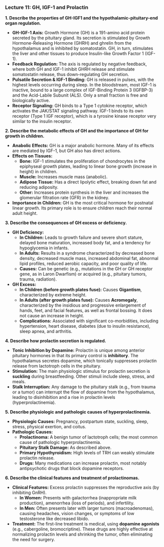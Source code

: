 ### Lecture 11: GH, IGF-1 and Prolactin

**1. Describe the properties of GH-IGF1 and the hypothalamic-pituitary-end organ regulation.**

*   **GH-IGF-1 Axis:** Growth Hormone (GH) is a 191-amino acid protein secreted by the pituitary gland. Its secretion is stimulated by Growth Hormone-Releasing Hormone (GHRH) and ghrelin from the hypothalamus and is inhibited by somatostatin. GH, in turn, stimulates the liver and other tissues to produce Insulin-like Growth Factor 1 (IGF-1).
*   **Feedback Regulation:** The axis is regulated by negative feedback, where both GH and IGF-1 inhibit GHRH release and stimulate somatostatin release, thus down-regulating GH secretion.
*   **Pulsatile Secretion & IGF-1 Binding:** GH is released in pulses, with the highest levels occurring during sleep. In the bloodstream, most IGF-1 is inactive, bound to a large complex of IGF-Binding Protein 3 (IGFBP-3) and the Acid-Labile Subunit (ALS). Only a small fraction is free and biologically active.
*   **Receptor Signaling:** GH binds to a Type 1 cytokine receptor, which activates the JAK/STAT signaling pathway. IGF-1 binds to its own receptor (Type 1 IGF receptor), which is a tyrosine kinase receptor very similar to the insulin receptor.

**2. Describe the metabolic effects of GH and the importance of GH for growth in children.**

*   **Anabolic Effects:** GH is a major anabolic hormone. Many of its effects are mediated by IGF-1, but GH also has direct actions.
*   **Effects on Tissues:**
    *   **Bone:** IGF-1 stimulates the proliferation of chondrocytes in the epiphyseal growth plates, leading to linear bone growth (increase in height) in children.
    *   **Muscle:** Increases muscle mass (anabolic).
    *   **Adipose Tissue:** Has a direct lipolytic effect, breaking down fat and reducing adiposity.
    *   **Other:** Increases protein synthesis in the liver and increases the glomerular filtration rate (GFR) in the kidney.
*   **Importance in Children:** GH is the most critical hormone for postnatal linear growth. Its primary role is to ensure children reach their normal adult height.

**3. Describe the consequences of GH excess or deficiency.**

*   **GH Deficiency:**
    *   **In Children:** Leads to growth failure and severe short stature, delayed bone maturation, increased body fat, and a tendency for hypoglycemia in infants.
    *   **In Adults:** Results in a syndrome characterized by decreased bone density, decreased muscle mass, increased abdominal fat, abnormal lipid profiles, reduced aerobic capacity, and poor quality of life.
    *   **Causes:** Can be genetic (e.g., mutations in the GH or GH receptor gene, as in Laron Dwarfism) or acquired (e.g., pituitary tumors, trauma, radiation).
*   **GH Excess:**
    *   **In Children (before growth plates fuse):** Causes **Gigantism**, characterized by extreme height.
    *   **In Adults (after growth plates fuse):** Causes **Acromegaly**, characterized by the insidious and progressive enlargement of hands, feet, and facial features, as well as frontal bossing. It does not cause an increase in height.
    *   **Complications:** Associated with significant co-morbidities, including hypertension, heart disease, diabetes (due to insulin resistance), sleep apnea, and arthritis.

**4. Describe how prolactin secretion is regulated.**

*   **Tonic Inhibition by Dopamine:** Prolactin is unique among anterior pituitary hormones in that its primary control is **inhibitory**. The hypothalamus secretes dopamine, which tonically suppresses prolactin release from lactotroph cells in the pituitary.
*   **Stimulation:** The main physiologic stimulus for prolactin secretion is **suckling** during breastfeeding. Other stimuli include sleep, stress, and meals.
*   **Stalk Interruption:** Any damage to the pituitary stalk (e.g., from trauma or a tumor) can interrupt the flow of dopamine from the hypothalamus, leading to disinhibition and a rise in prolactin levels (hyperprolactinemia).

**5. Describe physiologic and pathologic causes of hyperprolactinemia.**

*   **Physiologic Causes:** Pregnancy, postpartum state, suckling, sleep, stress, physical exertion, and coitus.
*   **Pathologic Causes:**
    *   **Prolactinoma:** A benign tumor of lactotroph cells; the most common cause of pathologic hyperprolactinemia.
    *   **Pituitary Stalk Damage:** As described above.
    *   **Primary Hypothyroidism:** High levels of TRH can weakly stimulate prolactin release.
    *   **Drugs:** Many medications can increase prolactin, most notably antipsychotic drugs that block dopamine receptors.

**6. Describe the clinical features and treatment of prolactinomas.**

*   **Clinical Features:** Excess prolactin suppresses the reproductive axis (by inhibiting GnRH).
    *   **In Women:** Presents with galactorrhea (inappropriate milk production), amenorrhea (loss of periods), and infertility.
    *   **In Men:** Often presents later with larger tumors (macroadenomas), causing headaches, vision changes, or symptoms of low testosterone like decreased libido.
*   **Treatment:** The first-line treatment is medical, using **dopamine agonists** (e.g., cabergoline, bromocriptine). These drugs are highly effective at normalizing prolactin levels and shrinking the tumor, often eliminating the need for surgery.
